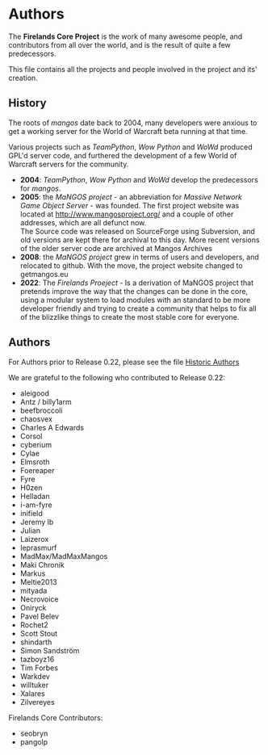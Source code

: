 Authors
=======
The **Firelands Core Project** is the work of many awesome people, and contributors
from all over the world, and is the result of quite a few predecessors.

This file contains all the projects and people involved in the project and its'
creation.

History
-------
The roots of *mangos* date back to 2004, many developers were anxious to get
a working server for the World of Warcraft beta running at that time.

Various projects such as *TeamPython*, *Wow Python* and *WoWd* produced GPL'd
server code, and furthered the development of a few World of Warcraft servers for the community.

* **2004**: *TeamPython*, *Wow Python* and *WoWd* develop the predecessors for
  *mangos*.
* **2005**: the *MaNGOS project* - an abbreviation for *Massive Network Game
  Object Server* - was founded. The first project website was located at
  http://www.mangosproject.org/ and a couple of other addresses, which are all defunct now. <br />
  The Source code was released
  on SourceForge using Subversion, and old versions are kept there for
  archival to this day. More recent versions of the older server code are archived at Mangos Archives
* **2008**: the *MaNGOS project* grew in terms of users and developers,
  and relocated to github. With the move, the project website changed
  to getmangos.eu
* **2022**: The *Firelands Proeject* - Is a derivation of MaNGOS project that 
  pretends improve the way that the changes can be done in the core, using a modular system to load modules with an standard
  to be more developer friendly and trying to create a community that helps to fix all of the blizzlike things to create the most stable
  core for everyone.


Authors
-------
For Authors prior to Release 0.22, please see the file [Historic Authors](Authors_historic.md)

We are grateful to the following who contributed to Release 0.22:

* aleigood
* Antz / billy1arm
* beefbroccoli
* chaosvex
* Charles A Edwards
* Corsol
* cyberium
* Cylae
* Elmsroth
* Foereaper
* Fyre
* H0zen
* Helladan
* i-am-fyre
* inifield
* Jeremy lb
* Julian
* Laizerox
* leprasmurf
* MadMax/MadMaxMangos
* Maki Chronik    
* Markus
* Meltie2013     
* mityada
* Necrovoice
* Oniryck
* Pavel Belev
* Rochet2
* Scott Stout
* shindarth
* Simon Sandström
* tazboyz16
* Tim Forbes
* Warkdev
* willtuker
* Xalares    
* Zilvereyes

Firelands Core Contributors:

* seobryn
* pangolp
